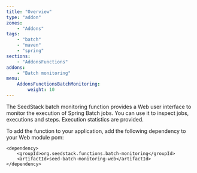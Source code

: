```yaml
---
title: "Overview"
type: "addon"
zones:
    - "Addons"
tags:
    - "batch"
    - "maven"
    - "spring"
sections:
    - "AddonsFunctions"
addons:
    - "Batch monitoring"
menu:
    AddonsFunctionsBatchMonitoring:
        weight: 10
---
```


The SeedStack batch monitoring function provides a Web user interface to monitor the execution of Spring Batch jobs. You
can use it to inspect jobs, executions and steps. Execution statistics are provided.

To add the function to your application, add the following dependency to your Web module pom:

    <dependency>
    	<groupId>org.seedstack.functions.batch-monitoring</groupId>
    	<artifactId>seed-batch-monitoring-web</artifactId>
    </dependency>

